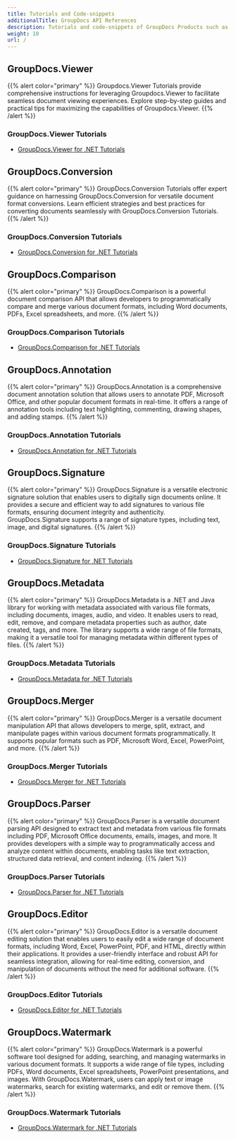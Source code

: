 ```yaml
---
title: Tutorials and Code-snippets
additionalTitle: GroupDocs API References
description: Tutorials and code-snippets of GroupDocs Products such as GroupDocs.Viewer, GroupDocs.Annotation, GroupDocs.Conversion, and other products.
weight: 10
url: /
---
```


## GroupDocs.Viewer
{{% alert color="primary" %}}
Groupdocs.Viewer Tutorials provide comprehensive instructions for leveraging Groupdocs.Viewer to facilitate seamless document viewing experiences. Explore step-by-step guides and practical tips for maximizing the capabilities of Groupdocs.Viewer.
{{% /alert %}}

### GroupDocs.Viewer Tutorials
- [GroupDocs.Viewer for .NET Tutorials](./viewer/net/)


## GroupDocs.Conversion
{{% alert color="primary" %}}
GroupDocs.Conversion Tutorials offer expert guidance on harnessing GroupDocs.Conversion for versatile document format conversions. Learn efficient strategies and best practices for converting documents seamlessly with GroupDocs.Conversion Tutorials.
{{% /alert %}}

### GroupDocs.Conversion Tutorials
- [GroupDocs.Conversion for .NET Tutorials](./conversion/net/)


## GroupDocs.Comparison
{{% alert color="primary" %}}
GroupDocs.Comparison is a powerful document comparison API that allows developers to programmatically compare and merge various document formats, including Word documents, PDFs, Excel spreadsheets, and more.
{{% /alert %}}

### GroupDocs.Comparison Tutorials
- [GroupDocs.Comparison for .NET Tutorials](./comparison/net/)


## GroupDocs.Annotation
{{% alert color="primary" %}}
GroupDocs.Annotation is a comprehensive document annotation solution that allows users to annotate PDF, Microsoft Office, and other popular document formats in real-time. It offers a range of annotation tools including text highlighting, commenting, drawing shapes, and adding stamps.
{{% /alert %}}

### GroupDocs.Annotation Tutorials
- [GroupDocs.Annotation for .NET Tutorials](./annotation/net/)


## GroupDocs.Signature
{{% alert color="primary" %}}
GroupDocs.Signature is a versatile electronic signature solution that enables users to digitally sign documents online. It provides a secure and efficient way to add signatures to various file formats, ensuring document integrity and authenticity. GroupDocs.Signature supports a range of signature types, including text, image, and digital signatures.
{{% /alert %}}

### GroupDocs.Signature Tutorials
- [GroupDocs.Signature for .NET Tutorials](./signature/net/)


## GroupDocs.Metadata
{{% alert color="primary" %}}
GroupDocs.Metadata is a .NET and Java library for working with metadata associated with various file formats, including documents, images, audio, and video. It enables users to read, edit, remove, and compare metadata properties such as author, date created, tags, and more. The library supports a wide range of file formats, making it a versatile tool for managing metadata within different types of files.
{{% /alert %}}

### GroupDocs.Metadata Tutorials
- [GroupDocs.Metadata for .NET Tutorials](./metadata/net/)


## GroupDocs.Merger
{{% alert color="primary" %}}
GroupDocs.Merger is a versatile document manipulation API that allows developers to merge, split, extract, and manipulate pages within various document formats programmatically. It supports popular formats such as PDF, Microsoft Word, Excel, PowerPoint, and more.
{{% /alert %}}

### GroupDocs.Merger Tutorials
- [GroupDocs.Merger for .NET Tutorials](./merger/net/)


## GroupDocs.Parser
{{% alert color="primary" %}}
GroupDocs.Parser is a versatile document parsing API designed to extract text and metadata from various file formats including PDF, Microsoft Office documents, emails, images, and more. It provides developers with a simple way to programmatically access and analyze content within documents, enabling tasks like text extraction, structured data retrieval, and content indexing.
{{% /alert %}}

### GroupDocs.Parser Tutorials
- [GroupDocs.Parser for .NET Tutorials](./parser/net/)


## GroupDocs.Editor
{{% alert color="primary" %}}
GroupDocs.Editor is a versatile document editing solution that enables users to easily edit a wide range of document formats, including Word, Excel, PowerPoint, PDF, and HTML, directly within their applications. It provides a user-friendly interface and robust API for seamless integration, allowing for real-time editing, conversion, and manipulation of documents without the need for additional software.
{{% /alert %}}

### GroupDocs.Editor Tutorials
- [GroupDocs.Editor for .NET Tutorials](./editor/net/)


## GroupDocs.Watermark
{{% alert color="primary" %}}
GroupDocs.Watermark is a powerful software tool designed for adding, searching, and managing watermarks in various document formats. It supports a wide range of file types, including PDFs, Word documents, Excel spreadsheets, PowerPoint presentations, and images. With GroupDocs.Watermark, users can apply text or image watermarks, search for existing watermarks, and edit or remove them.
{{% /alert %}}

### GroupDocs.Watermark Tutorials
- [GroupDocs.Watermark for .NET Tutorials](./watermark/net/)